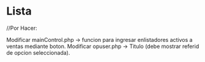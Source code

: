 # Lista

//Por Hacer:

Modificar mainControl.php -> funcion para ingresar enlistadores activos a ventas mediante boton.
Modificar opuser.php -> Titulo (debe mostrar referid de opcion seleccionada).


